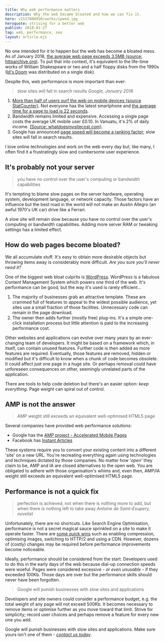 ```yaml
---
title: Why web performance matters
description: Why the web became bloated and how we can fix it.
hero: v1517000950/works/speed.jpg
heroquote: striving for a better web
publish: 2018-01-27
tag: web, performance, seo
layout: article.ejs
---
```


No one intended for it to happen but the web has become a bloated mess. As of January 2018, [the average web page exceeds 3.5MB (source: httparchive.org)](http://httparchive.org/trends.php?s=All&minlabel=Jan+1+2018&maxlabel=Jan+15+2018). To put that into context, it's equivalent to the life-time works of William Shakespeare or two and a half floppy disks from the 1990s ([Id's Doom](https://en.wikipedia.org/wiki/Doom_%281993_video_game%29) was distributed on a single disk).

Despite this, web performance is more important than ever:

> slow sites will fall in search results
<cite>Google, January 2018</cite>

1. [More than half of users surf the web on mobile devices (source StatCounter)](http://gs.statcounter.com/platform-market-share/desktop-mobile-tablet). Not everyone has the latest smartphone and [the average time for a page to load is 22 seconds](https://www.thinkwithgoogle.com/marketing-resources/data-measurement/mobile-page-speed-new-industry-benchmarks/).
1. Bandwidth remains limited and expensive. Accessing a single page costs the average UK mobile user £0.10. In Vanuatu, it's 2% of daily income. [(Source: whatdoesmysitecost.com)](https://whatdoesmysitecost.com/).
1. Google has announced [page speed will become a ranking factor](http://www.thesempost.com/google-mobile-first-index-page-speed-ranking/); slow sites will fall in search results.

I love online technologies and work on the web every day but, like many, I often find it a frustratingly slow and cumbersome user experience.


## It's probably not your server

> you have no control over the user's computing or bandwidth capabilities

It's tempting to blame slow pages on the server hardware, operating system, development language, or network capacity. Those factors have an influence but the best road in the world will not make an Austin Allegro (an awful 1970's UK car) drive like a Ferrari.

A slow site will remain slow because you have no control over the user's computing or bandwidth capabilities. Adding more server RAM or tweaking settings has a limited effect.


## How do web pages become bloated?
We all accumulate stuff. It's easy to obtain more desirable objects but throwing items away is considerably more difficult. *Are you sure you'll never need it?*

One of the biggest web bloat culprits is [WordPress](https://wordpress.com/). WordPress is a fabulous Content Management System which powers one third of the web. It's performance can be good, but the way it's used is rarely efficient...

1. The majority of businesses grab an attractive template. These are crammed full of features to appeal to the widest possible audience, yet sites use a small fraction of those facilities. Unnecessary code can remain in the page download.
1. The owner then adds further (mostly free) plug-ins. It's a simple one-click installation process but little attention is paid to the increasing performance cost.

Other websites and applications can evolve over many years by an ever-changing team of developers. It might be based on a framework which, in itself, can contain unused features. Further code is then added as more features are required. Eventually, those features are removed, hidden or modified but it's difficult to know when a chunk of code becomes obsolete. It could affect just one page in a huge site. Or perhaps removal could have unforeseen consequences on other, seemingly unrelated parts of the application.

There are tools to help code deletion but there's an easier option: *keep everything*. Page weight can spiral out of control.


## AMP is not the answer

> AMP weight still exceeds an equivalent well-optimised HTML5 page

Several companies have provided web performance *solutions*:

* Google has the [AMP project - Accelerated Mobile Pages](https://www.ampproject.org/)
* Facebook has [Instant Articles](https://instantarticles.fb.com/)

These systems require you to convert your existing content into a different 'site' on a new URL. You're recreating everything again using technologies and techniques dictated by those companies. No matter how *'open'* they claim to be, AMP and IA are closed alternatives to the open web. You are obligated to adhere with those organisation's whims and, even then, AMP/IA weight still exceeds an equivalent well-optimised HTML5 page.


## Performance is not a quick fix
> perfection is achieved, not when there is nothing more to add, but when there is nothing left to take away
<cite>Antoine de Saint-Exupery, novelist</cite>

Unfortunately, there are no shortcuts. Like Search Engine Optimisation, performance is not a secret magical sauce sprinkled on a site to make it operate faster. There are [some quick wins](https://www.sitepoint.com/complete-guide-reducing-page-weight/?aref=cbuckler) such as enabling compression, optimising images, switching to HTTP/2 and using a CDN. However, dozens of (costly) changes may be required before performance improvements become noticeable.

Ideally, performance should be considered from the start. Developers used to do this in the early days of the web because dial-up connection speeds were woeful. Pages were considered excessive - *or even unusable* - if they exceeded 100Kb. Those days are over but the performance skills should never have been forgotten.

> Google will punish businesses with slow sites and applications

Developers and site owners could consider a performance budget, e.g. the total weight of any page will not exceed 500Kb. It becomes necessary to remove items or optimise further as you move toward that limit. Strive for simplicity; record user choices and perhaps remove a feature for every new one you add.

Google will punish businesses with slow sites and applications. Make sure yours isn't one of them - *[contact us today]([root]contact/)*.
